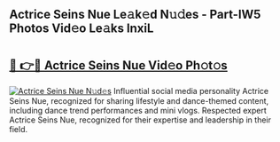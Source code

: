 ## Actrice Seins Nue Le𝚊k𝚎d N𝚞𝚍es - Part-lW5 Photos Vid𝚎o Le𝚊ks lnxiL

# <h2><a href="http://fbaqr2u.evod.top/?m=Actrice+Seins+Nue">🔗 👉🔴 Actrice Seins Nue Vid𝚎o Ph𝚘t𝚘s</a></h2>

[![Actrice Seins Nue N𝚞d𝚎s](https://i.imgur.com/8V9OHl7.gif)](http://fbaqr2u.evod.top/?m=Actrice+Seins+Nue)
Influential social media personality Actrice Seins Nue, recognized for sharing lifestyle and dance-themed content, including dance trend performances and mini vlogs. Respected expert Actrice Seins Nue, recognized for their expertise and leadership in their field. 
